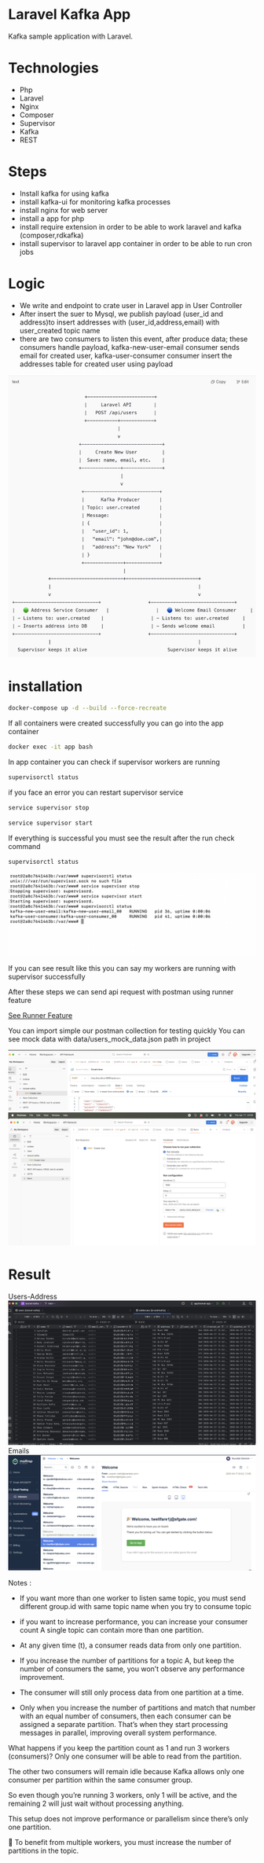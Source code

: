 # Laravel Kafka App
Kafka sample application with Laravel.
# Technologies
  - Php
  - Laravel 
  - Nginx
  - Composer
  - Supervisor
  - Kafka
  - REST

# Steps

- Install kafka for using kafka
- install kafka-ui for monitoring kafka processes
- install nginx for web server
- install a app for php
- install require extension in order to be able to work laravel and kafka
  (composer,rdkafka)
- install supervisor to laravel app container in order to be able to run cron jobs


# Logic
- We write and endpoint to crate user in Laravel app in User Controller
- After insert the suer to Mysql, we publish payload (user_id and address)to insert addresses with
  (user_id,address,email) with user_created topic name
- there are two consumers to listen this event, after produce data; these consumers handle payload,
  kafka-new-user-email consumer sends email for created user, kafka-user-consumer consumer insert the addresses table for created user using payload


![](Screenshots/structer.png)
# installation

```bash
docker-compose up -d --build --force-recreate
```
If all containers were created successfully you can go into the app container

```bash
docker exec -it app bash
```
In app container you can check if supervisor workers are running

```bash
supervisorctl status
```

if you face an error you can restart supervisor service

```bash
service supervisor stop
```

```bash
service supervisor start
```

If everything is successful you must see the result after the run check command

```bash
supervisorctl status
```

![](Screenshots/supervisor-status-check.54.27.png)

If you can see result like this you can say my workers are running with supervisor successfully

After these steps we can send api request with postman using runner feature

[See Runner Feature ](https://learning.postman.com/docs/collections/running-collections/intro-to-collection-runs/)

You can import simple our postman collection for testing quickly
You can see mock data with  data/users_mock_data.json path in project

![](Screenshots/postman1.png)
![](Screenshots/postman2.png)

# Result
Users-Address
![](Screenshots/result.png)
Emails
![Emails](Screenshots/result1.png)


Notes :
- If you want more than one worker to listen same topic, you must send different group.id with same topic name when you try to consume topic
- if you want to increase performance, you can increase your consumer count
  A single topic can contain more than one partition.

- At any given time (t), a consumer reads data from only one partition.

- If you increase the number of partitions for a topic A, but keep the number of consumers the same,
you won’t observe any performance improvement.

- The consumer will still only process data from one partition at a time.
- Only when you increase the number of partitions and match that number with an equal number of consumers,
then each consumer can be assigned a separate partition.
That’s when they start processing messages in parallel, improving overall system performance.

What happens if you keep the partition count as 1 and run 3 workers (consumers)?
Only one consumer will be able to read from the partition.

The other two consumers will remain idle because Kafka allows only one consumer per partition within the same consumer group.

So even though you’re running 3 workers, only 1 will be active, and the remaining 2 will just wait without processing anything.

This setup does not improve performance or parallelism since there’s only one partition.

🔁 To benefit from multiple workers, you must increase the number of partitions in the topic.